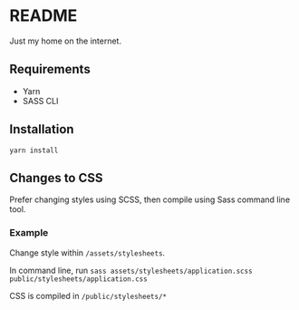 # README

Just my home on the internet.

## Requirements

- Yarn
- SASS CLI

## Installation

`yarn install`

## Changes to CSS

Prefer changing styles using SCSS, then compile using Sass command line tool.

### Example

Change style within `/assets/stylesheets`.

In command line, run `sass assets/stylesheets/application.scss public/stylesheets/application.css`

CSS is compiled in `/public/stylesheets/*`
